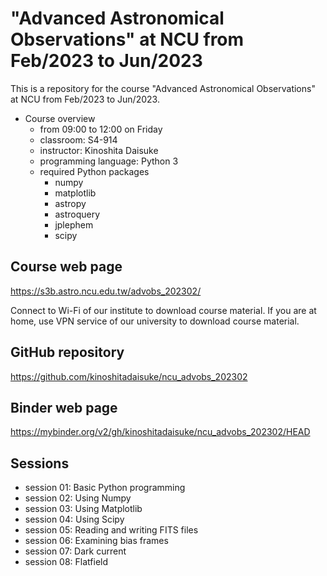 # "Advanced Astronomical Observations" at NCU from Feb/2023 to Jun/2023 #

This is a repository for the course "Advanced Astronomical Observations" at NCU from Feb/2023 to Jun/2023.

- Course overview
  - from 09:00 to 12:00 on Friday
  - classroom: S4-914
  - instructor: Kinoshita Daisuke
  - programming language: Python 3
  - required Python packages
    - numpy
    - matplotlib
    - astropy
    - astroquery
    - jplephem
    - scipy

## Course web page ##

https://s3b.astro.ncu.edu.tw/advobs_202302/

Connect to Wi-Fi of our institute to download course material.
If you are at home, use VPN service of our university to download course material.

## GitHub repository ##

https://github.com/kinoshitadaisuke/ncu_advobs_202302

## Binder web page ##

https://mybinder.org/v2/gh/kinoshitadaisuke/ncu_advobs_202302/HEAD

## Sessions ##

- session 01: Basic Python programming
- session 02: Using Numpy
- session 03: Using Matplotlib
- session 04: Using Scipy
- session 05: Reading and writing FITS files
- session 06: Examining bias frames
- session 07: Dark current
- session 08: Flatfield
